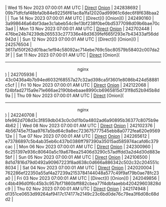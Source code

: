 | Wed 15 Nov 2023 07:00:01 AM UTC | [Direct](https://oshi.at/WPma) [Onion](http://5ety7tpkim5me6eszuwcje7bmy25pbtrjtue7zkqqgziljwqy3rrikqd.onion/WPma) | 242838692 | 09b71dfcfaf48bfa0b84e92256f61ac8a1fa12020ad99961c6dec6f8f638baa2 | 
| Tue 14 Nov 2023 07:00:01 AM UTC | [Direct](</body></html>) [Onion](</body></html>) | 242490160 | 3a998646a64bf3dae3c1abeb54c9e13bf238f0be0bd5377098d09b6bae70c3ad | 
| Mon 13 Nov 2023 07:00:01 AM UTC | [Direct](https://oshi.at/yFcPp) [Onion](http://5ety7tpkim5me6eszuwcje7bmy25pbtrjtue7zkqqgziljwqy3rrikqd.onion/yFcPp) | 242702448 | 476be24b74239db265533c277336e48d3639fef665f293e7b43433af56dd942d | 
| Sun 12 Nov 2023 07:00:01 AM UTC | [Direct](</body></html>) [Onion](</body></html>) | 242576504 | 3617a150f262d01bac1ef94c58092ac714ebe769c5bc80579b58402c007da23f | 
| Sat 11 Nov 2023 07:00:01 AM UTC | [Direct](<body>) [Onion](<hr><center>nginx</center>) | 242705936 | 43c0436a4b7b94ed6032f68557a27c32ad398ca5f3601e8086b424d58881c5cf | 
| Fri 10 Nov 2023 07:00:01 AM UTC | [Direct](https://oshi.at/ZaGU) [Onion](http://5ety7tpkim5me6eszuwcje7bmy25pbtrjtue7zkqqgziljwqy3rrikqd.onion/ZaGU) | 242122068 | f24bfad2715a9e71e666ae2190bbebaae8990cb6965815d731f8d52b945b8d9a | 
| Thu 09 Nov 2023 07:00:01 AM UTC | [Direct](<body>) [Onion](<hr><center>nginx</center>) | 242240708 | bfe962d708d3c3f859db043c0c0d11b0a4802ad6a90895b36377c8075b9e4b62 | 
| Wed 08 Nov 2023 07:00:01 AM UTC | [Direct](https://oshi.at/rigL) [Onion](http://5ety7tpkim5me6eszuwcje7bmy25pbtrjtue7zkqqgziljwqy3rrikqd.onion/rigL) | 242102376 | 4b56745e7f3aa9767a5bd64c9a8ec723675777545ebb8a0772fea620e956912e | 
| Tue 07 Nov 2023 07:00:01 AM UTC | [Direct](https://oshi.at/ftZx) [Onion](http://5ety7tpkim5me6eszuwcje7bmy25pbtrjtue7zkqqgziljwqy3rrikqd.onion/ftZx) | 242265612 | e73786897c5b4ab35eb6c437b0386ff797390a35015ad585974acafd6c379cac | 
| Mon 06 Nov 2023 07:00:01 AM UTC | [Direct](https://oshi.at/yror) [Onion](http://5ety7tpkim5me6eszuwcje7bmy25pbtrjtue7zkqqgziljwqy3rrikqd.onion/yror) | 242300960 | 6c251397e936c80640a5c19a678ea25406d3290c57adffdd3a2d4d30d883e5bf | 
| Sun 05 Nov 2023 07:00:01 AM UTC | [Direct](https://oshi.at/aqew) [Onion](http://5ety7tpkim5me6eszuwcje7bmy25pbtrjtue7zkqqgziljwqy3rrikqd.onion/aqew) | 242106500 | 8d1d7816d79d0492a90967223f8ad638c0d666a886342c502c32c204551c8034 | 
| Sat 04 Nov 2023 07:00:01 AM UTC | [Direct](https://oshi.at/qWow) [Onion](http://5ety7tpkim5me6eszuwcje7bmy25pbtrjtue7zkqqgziljwqy3rrikqd.onion/qWow) | 242020004 | 762286ef22350a55af4a27239a2153784144048a577c49f9af79b0ae78fc23a0 | 
| Fri 03 Nov 2023 07:00:01 AM UTC | [Direct](</body></html>) [Onion](</body></html>) | 242049856 | c4bb496d0f6c45b3c957bf71860bff882cbea77f4dbfaaebb420429603828dc9 | 
| Thu 02 Nov 2023 07:00:01 AM UTC | [Direct](https://oshi.at/EpoDN) [Onion](http://5ety7tpkim5me6eszuwcje7bmy25pbtrjtue7zkqqgziljwqy3rrikqd.onion/EpoDN) | 242174948 | d1351ce0653d99264af9417c174177e2149c23c6bd0de76c79ea3f6d08c68dd2 | 
